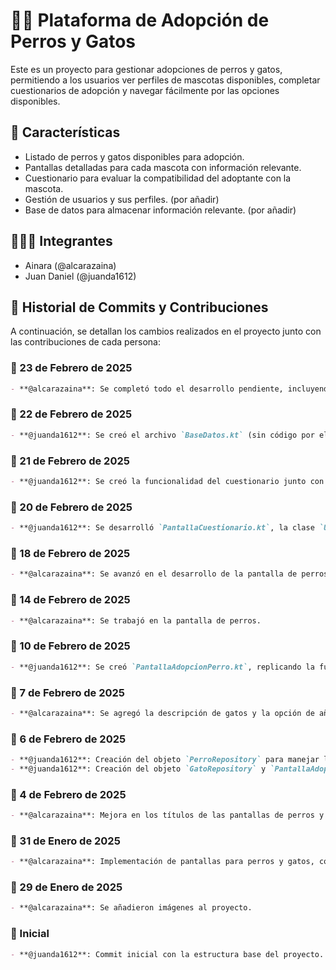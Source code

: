 # 🐶🐱 Plataforma de Adopción de Perros y Gatos

Este es un proyecto para gestionar adopciones de perros y gatos, permitiendo a los usuarios ver perfiles de mascotas disponibles, completar cuestionarios de adopción y navegar fácilmente por las opciones disponibles.

## 🚀 Características
- Listado de perros y gatos disponibles para adopción.
- Pantallas detalladas para cada mascota con información relevante.
- Cuestionario para evaluar la compatibilidad del adoptante con la mascota.
- Gestión de usuarios y sus perfiles. (por añadir)
- Base de datos para almacenar información relevante. (por añadir)

## 👩🏼‍💻 Integrantes
- Ainara (@alcarazaina)
- Juan Daniel (@juanda1612)

## 📜 Historial de Commits y Contribuciones
A continuación, se detallan los cambios realizados en el proyecto junto con las contribuciones de cada persona:

### 📅 23 de Febrero de 2025
```md
- **@alcarazaina**: Se completó todo el desarrollo pendiente, incluyendo ajustes en los recursos de strings, cambio de colores de botones y funcionalidad del cuestionario en la pantalla de perros.
```

### 📅 22 de Febrero de 2025
```md
- **@juanda1612**: Se creó el archivo `BaseDatos.kt` (sin código por el momento) y `PerfilesUsuario.kt`.
```

### 📅 21 de Febrero de 2025
```md
- **@juanda1612**: Se creó la funcionalidad del cuestionario junto con `PreguntasCuestionario.kt`.
```

### 📅 20 de Febrero de 2025
```md
- **@juanda1612**: Se desarrolló `PantallaCuestionario.kt`, la clase `Usuario` y se añadió un diálogo en la adopción de perros y gatos.
```

### 📅 18 de Febrero de 2025
```md
- **@alcarazaina**: Se avanzó en el desarrollo de la pantalla de perros.
```

### 📅 14 de Febrero de 2025
```md
- **@alcarazaina**: Se trabajó en la pantalla de perros.
```

### 📅 10 de Febrero de 2025
```md
- **@juanda1612**: Se creó `PantallaAdopcionPerro.kt`, replicando la funcionalidad previamente hecha para gatos.
```

### 📅 7 de Febrero de 2025
```md
- **@alcarazaina**: Se agregó la descripción de gatos y la opción de añadir la provincia del adoptante.
```

### 📅 6 de Febrero de 2025
```md
- **@juanda1612**: Creación del objeto `PerroRepository` para manejar la lista de perros.
- **@juanda1612**: Creación del objeto `GatoRepository` y `PantallaAdopcionGato.kt` para mostrar la información de los gatos seleccionados.
```

### 📅 4 de Febrero de 2025
```md
- **@alcarazaina**: Mejora en los títulos de las pantallas de perros y gatos.
```

### 📅 31 de Enero de 2025
```md
- **@alcarazaina**: Implementación de pantallas para perros y gatos, con tarjetas e imágenes.
```

### 📅 29 de Enero de 2025
```md
- **@alcarazaina**: Se añadieron imágenes al proyecto.
```

### 📅 Inicial
```md
- **@juanda1612**: Commit inicial con la estructura base del proyecto.
```

